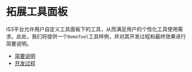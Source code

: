 # 拓展工具面板

iS3平台允许用户自定义工具面板下的工具，从而满足用户的个性化工具使用需求。此处，我们将提供一个`DemoTool`工具样例，并对其开发过程和最终效果进行简要说明。


   * [简要说明](./part2/简要说明.md)
   * [开发过程](./part2/开发过程.md)


